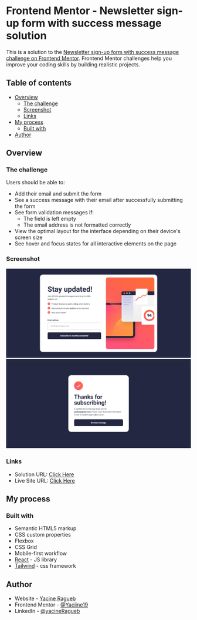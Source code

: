 # Frontend Mentor - Newsletter sign-up form with success message solution

This is a solution to the [Newsletter sign-up form with success message challenge on Frontend Mentor](https://www.frontendmentor.io/challenges/newsletter-signup-form-with-success-message-3FC1AZbNrv). Frontend Mentor challenges help you improve your coding skills by building realistic projects. 

## Table of contents

- [Overview](#overview)
  - [The challenge](#the-challenge)
  - [Screenshot](#screenshot)
  - [Links](#links)
- [My process](#my-process)
  - [Built with](#built-with)
- [Author](#author)

## Overview

### The challenge

Users should be able to:

- Add their email and submit the form
- See a success message with their email after successfully submitting the form
- See form validation messages if:
  - The field is left empty
  - The email address is not formatted correctly
- View the optimal layout for the interface depending on their device's screen size
- See hover and focus states for all interactive elements on the page

### Screenshot

![](public/assets/images/screenshot-1.jpeg)
![](public/assets/images//screenshot-2.jpeg)

### Links

- Solution URL: [Click Here](https://your-solution-url.com)
- Live Site URL: [Click Here](https://your-live-site-url.com)

## My process

### Built with

- Semantic HTML5 markup
- CSS custom properties
- Flexbox
- CSS Grid
- Mobile-first workflow
- [React](https://reactjs.org/) - JS library
- [Tailwind](https://tailwindcss.com/) - css framework


## Author

- Website - [Yacine Ragueb](https://yacineragueb.vercel.app/)
- Frontend Mentor - [@Yaciine19](https://www.frontendmentor.io/profile/Yaciine19)
- LinkedIn - [@yacineRagueb](https://www.linkedin.com/in/yacine-ragueb-8033a9302/)
